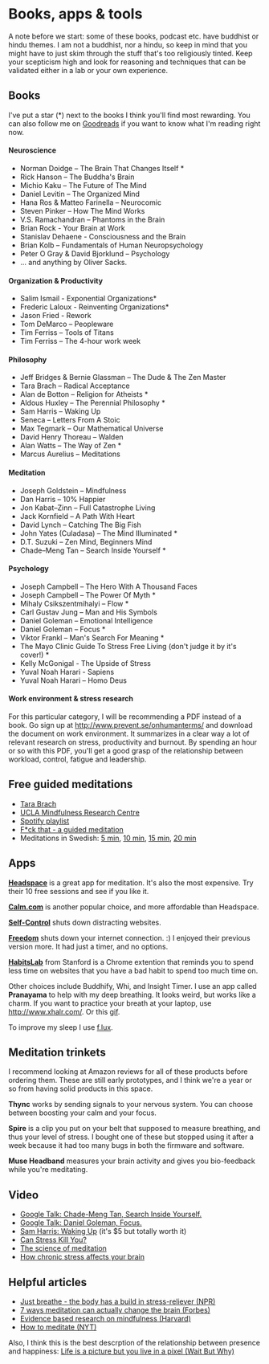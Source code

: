 # Books, apps & tools

A note before we start: some of these books, podcast etc. have buddhist or hindu themes. I am not a buddhist, nor a hindu, so keep in mind that you might have to just skim through the stuff that's too religiously tinted. Keep your scepticism high and look for reasoning and techniques that can be validated either in a lab or your own experience.

## Books
I've put a star (*) next to the books I think you'll find most rewarding. You can also follow me on [Goodreads](https://www.goodreads.com/user/show/5510398-mattis-erngren) if you want to know what I'm reading right now.

####	Neuroscience
-	Norman Doidge – The Brain That Changes Itself *
-	Rick Hanson – The Buddha's Brain
-	Michio Kaku – The Future of The Mind
-	Daniel Levitin – The Organized Mind  
-	Hana Ros & Matteo Farinella – Neurocomic  
-	Steven Pinker – How The Mind Works
- V.S. Ramachandran – Phantoms in the Brain
- Brian Rock - Your Brain at Work
- Stanislav Dehaene - Consciousness and the Brain
- Brian Kolb – Fundamentals of Human Neuropsychology
- Peter O Gray & David Bjorklund – Psychology 
-	... and anything by Oliver Sacks.  

####	Organization & Productivity
-	Salim Ismail - Exponential Organizations*
-	Frederic Laloux - Reinventing Organizations*
-	Jason Fried - Rework
- Tom DeMarco – Peopleware
- Tim Ferriss – Tools of Titans
- Tim Ferriss – The 4-hour work week

####	Philosophy
-	Jeff Bridges & Bernie Glassman – The Dude & The Zen Master
-	Tara Brach – Radical Acceptance
-	Alan de Botton – Religion for Atheists *
-	Aldous Huxley – The Perennial Philosophy *
-	Sam Harris – Waking Up
-	Seneca – Letters From A Stoic
-	Max Tegmark – Our Mathematical Universe
-	David Henry Thoreau – Walden  
-	Alan Watts – The Way of Zen *
-	Marcus Aurelius – Meditations

####	Meditation
-	Joseph Goldstein – Mindfulness
-	Dan Harris – 10% Happier
-	Jon Kabat–Zinn – Full Catastrophe Living
-	Jack Kornfield – A Path With Heart
-	David Lynch – Catching The Big Fish
-	John Yates (Culadasa) – The Mind Illuminated *
-	D.T. Suzuki – Zen Mind, Beginners Mind
-	Chade–Meng Tan – Search Inside Yourself *

####	Psychology
-	Joseph Campbell – The Hero With A Thousand Faces
-	Joseph Campbell – The Power Of Myth *
-	Mihaly Csikszentmihalyi – Flow *
-	Carl Gustav Jung – Man and His Symbols
-	Daniel Goleman – Emotional Intelligence
-	Daniel Goleman – Focus *
-	Viktor Frankl – Man's Search For Meaning *
- The Mayo Clinic Guide To Stress Free Living (don't judge it by it's cover!) *
- Kelly McGonigal - The Upside of Stress
-	Yuval Noah Harari - Sapiens
- Yuval Noah Harari – Homo Deus

#### Work environment & stress research
For this particular category, I will be recommending a PDF instead of a book. Go sign up at http://www.prevent.se/onhumanterms/ and download the document on work environment. It summarizes in a clear way a lot of relevant research on stress, productivity and burnout. By spending an hour or so with this PDF, you'll get a good grasp of the relationship between workload, control, fatigue and leadership.

## Free guided meditations
- [Tara Brach](https://www.tarabrach.com/guided-meditations/)
- [UCLA Mindfulness Research Centre](http://marc.ucla.edu/body.cfm?id=22)
- [Spotify playlist](https://open.spotify.com/user/spotify/playlist/7BI8kVITNyvDtW4x7lf3qq)
- [F*ck that - a guided meditation](http://www.funnyordie.com/videos/c6d6848516/f-ck-that-a-guided-meditation?_cc=__d___&_ccid=b04c755435eebf23)
- Meditations in Swedish: [5 min](http://www.lightly.io/files/guided-5min-swedish.m4a), [10 min](http://www.lightly.io/files/guided-10min-swedish.m4a), [15 min](http://www.lightly.io/files/guided-15min-swedish.m4a), [20 min](http://www.lightly.io/files/guided-20min-swedish.m4a)

## Apps
[**Headspace**](http://www.headspace.com) is a great app for meditation. It's also the most expensive. Try their 10 free sessions and see if you like it.

[**Calm.com**](http://www.calm.com) is another popular choice, and more affordable than Headspace.

[**Self-Control**](https://selfcontrolapp.com/) shuts down distracting websites. 

[**Freedom**](https://freedom.to/) shuts down your internet connection. :) I enjoyed their previous version more. It had just a timer, and no options. 

[**HabitsLab**](https://habitlab.stanford.edu/) from Stanford is a Chrome extention that reminds you to spend less time on websites that you have a bad habit to spend too much time on.

Other choices include Buddhify, Whi, and Insight Timer. I use an app called **Pranayama** to help with my deep breathing. It looks weird, but works like a charm. If you want to practice your breath at your laptop, use http://www.xhalr.com/. Or this [gif](https://giphy.com/gifs/help-satisfying-breathe-krP2NRkLqnKEg).

To improve my sleep I use [f.lux](https://justgetflux.com/).

## Meditation trinkets
I recommend looking at Amazon reviews for all of these products before ordering them. These are still early prototypes, and I think we're a year or so from having solid products in this space.

**Thync** works by sending signals to your nervous system. You can choose between boosting your calm and your focus.

**Spire** is a clip you put on your belt that supposed to measure breathing, and thus your level of stress. I bought one of these but stopped using it after a week because it had too many bugs in both the firmware and software.

**Muse Headband** measures your brain activity and gives you bio-feedback while you're meditating.

## Video
- [Google Talk: Chade-Meng Tan, Search Inside Yourself.](https://www.youtube.com/watch?v=r8fcqrNO7so)
- [Google Talk: Daniel Goleman, Focus.](https://www.youtube.com/watch?v=b9yRmpcXKjY)
- [Sam Harris: Waking Up](https://vimeo.com/ondemand/wakingup/115712819) (it's $5 but totally worth it)
- [Can Stress Kill You?](https://www.youtube.com/watch?v=vzrjEP5MOT4)
- [The science of meditation](https://www.youtube.com/watch?v=Aw71zanwMnY)
- [How chronic stress affects your brain](https://www.facebook.com/TEDEducation/videos/1127655593914312/)

## Helpful articles
- [Just breathe - the body has a build in stress-reliever (NPR)](http://www.npr.org/2010/12/06/131734718/just-breathe-body-has-a-built-in-stress-reliever)
- [7 ways meditation can actually change the brain (Forbes)](http://www.forbes.com/sites/alicegwalton/2015/02/09/7-ways-meditation-can-actually-change-the-brain/)
- [Evidence based research on mindfulness (Harvard)](http://evp.harvard.edu/book/where-can-i-find-evidence-based-research-mindfulness)
- [How to meditate (NYT)](http://www.nytimes.com/well/guides/how-to-meditate?emc=edit_ne_20160908&nl=evening-briefing&nlid=72964445&te=1)

Also, I think this is the best descrption of the relationship between presence and happiness: [Life is a picture but you live in a pixel (Wait But Why)](http://waitbutwhy.com/2013/11/life-is-picture-but-you-live-in-pixel.html)
